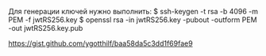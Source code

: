 Для генерации ключей нужно выполнить:
$ ssh-keygen -t rsa -b 4096 -m PEM -f jwtRS256.key
$ openssl rsa -in jwtRS256.key -pubout -outform PEM -out jwtRS256.key.pub

https://gist.github.com/ygotthilf/baa58da5c3dd1f69fae9
